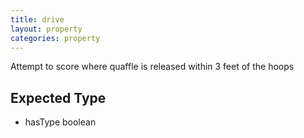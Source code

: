 ```yaml
---
title: drive
layout: property
categories: property
---
```


Attempt to score where quaffle is released within 3 feet of the hoops

## Expected Type

*   hasType boolean
